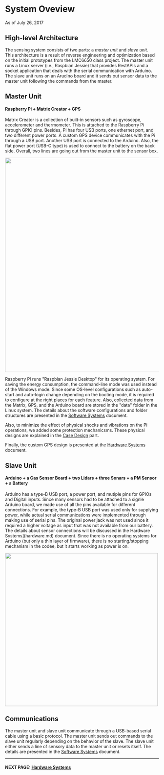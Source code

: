 System Oveview
========
As of July 26, 2017

## High-level Architecture
The sensing system consists of two parts: a *master unit* and *slave unit*.<br>
This architecture is a result of reverse engineering and optimization based on the initial prototypes from the LMC6650 class project. 
The master unit runs a Linux server (i.e., Raspbian Jessie) that provides RestAPIs and a socket application that deals with the serial communication with Arduino. <br>
The slave unit runs on an Arudino board and it sends out sensor data to the master unit following the commands from the master. 

## Master Unit 
#### Raspberry Pi + Matrix Creator + GPS
Matrix Creator is a collection of built-in sensors such as gyroscope, accelerometer and thermometer. This is attached to the Raspberry Pi through GPIO pins. Besides, Pi has four USB ports, one ethernet port, and two different power ports. A custom GPS device communicates with the Pi through a USB port. Another USB port is connected to the Arduino. Also, the flat power port (USB-C type) is used to connect to the battery on the back side. Overall, two lines are going out from the master unit to the sensor box.

<img src="https://github.com/cledantec/Cycle-Atlanta-SLaB/blob/master/images/matrix.jpg?raw=true" style="width: 700px;"/>

Raspberry Pi runs "Raspbian Jessie Desktop" for its operating system. For saving the energy consumption, the command-line mode was used instead of the Windows mode. Since some OS-level configurations such as auto-start and auto-login change depending on the booting mode, it is required to configure at the right places for each feature. Also, collected data from the Matrix, GPS, and the Arduino board are stored in the "data" folder in the Linux system. The details about the software configurations and folder structures are presented in the [Software Systems](software.md) document. 

Also, to minimize the effect of physical shocks and vibrations on the Pi operations, we added some protection mechanicsms. These physical designs are explained in the [Case Design](cases.md) part. 

Finally, the custom GPS design is presented at the [Hardware Systems](hardware.md) document. 

## Slave Unit
#### Arduino + a Gas Sensor Board + two Lidars + three Sonars + a PM Sensor + a Battery
Arduino has a type-B USB port, a power port, and mutiple pins for GPIOs and Digital inputs. Since many sensors had to be attached to a signle Arduino board, we made use of all the pins available for different connections. For example, the type-B USB port was used only for supplying power, while actual serial communications were implemented through making use of serial pins. The original power jack was not used since it required a higher voltage as input that was not available from our battery. The details about sensor connections will be discussed in the Hardware Systems](hardware.md) document. Since there is no operating systems for Arduino (but only a thin layer of firmware), there is no starting/stopping mechanism in the codee, but it starts working as power is on.

<img src="https://github.com/cledantec/Cycle-Atlanta-SLaB/blob/master/images/sensorbox.jpg?raw=true" style="width: 500px;"/>


## Communications
The master unit and slave unit communicate through a USB-based serial cable using a basic protocol. The master unit sends out commands to the slave unit regularly depending on the behavior of the slave. The slave unit either sends a line of sensory data to the master unit or resets itself. The details are presented in the [Software Systems](software.md) document. 

****
#### NEXT PAGE: [Hardware Systems](hardware.md)
